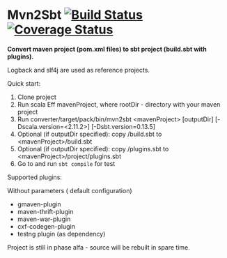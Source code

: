 Mvn2Sbt [![Build Status](https://travis-ci.org/ajozwik/mvn2sbt.svg?branch=master "Build Status")](https://travis-ci.org/ajozwik/mvn2sbt)[![Coverage Status](https://coveralls.io/repos/ajozwik/mvn2sbt/badge.png)](https://coveralls.io/r/ajozwik/mvn2sbt)
=========
**Convert maven project (pom.xml files) to sbt project (build.sbt with plugins).**

Logback and slf4j are used as reference projects.

Quick start:

1. Clone project
1. Run scala Eff mavenProject, where rootDir - directory with your maven project
1. Run converter/target/pack/bin/mvn2sbt &lt;mavenProject&gt; [outputDir] [-Dscala.version=&lt;2.11.2&gt;] [-Dsbt.version=0.13.5]
1. Optional (if outputDir specified): copy <outputDir>/build.sbt to &lt;mavenProject&gt;/build.sbt
1. Optional (if outputDir specified): copy <outputDir>/plugins.sbt to &lt;mavenProject&gt;/project/plugins.sbt
1. Go to <mavenProject> and run `sbt compile` for test

Supported plugins:

Without parameters ( default configuration)

 * gmaven-plugin
 * maven-thrift-plugin
 * maven-war-plugin
 * cxf-codegen-plugin
 * testng plugin (as dependency)
 
Project is still in phase alfa - source will be rebuilt in spare time.



